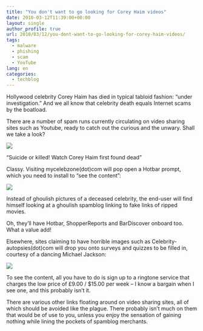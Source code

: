 ```yaml
---
title: "You don't want to go looking for Corey Haim videos"
date: 2010-03-12T11:39:00+00:00
layout: single
author_profile: true
url: 2010/03/12/you-dont-want-to-go-looking-for-corey-haim-videos/
tags:
  - malware
  - phishing
  - scam
  - YouTube
lang: en
categories: 
  - techblog
---
```

Hollywood celebrity Corey Haim has died in typical tabloid fashion: “under investigation.” And we all know that celebrity death equals Internet scams by the boatload.

There are a number of spam runs currently circulating on video sharing sites such as Youtube, ready to catch out the curious and the unwary. Shall we take a look?

[![](http://4.bp.blogspot.com/_vaUVXcmC3OI/S5ogTj7IT1I/AAAAAAAABQE/Y2ZbpVqFWIU/s400/haim1.png)](http://4.bp.blogspot.com/_vaUVXcmC3OI/S5ogTj7IT1I/AAAAAAAABQE/Y2ZbpVqFWIU/s1600-h/haim1.png)

“Suicide or killed! Watch Corey Haim first found dead”

Classy. Visiting mycelebzone(dot)com will pop open a Hotbar prompt, which you need to install to “see the content”:

[![](http://2.bp.blogspot.com/_vaUVXcmC3OI/S5ogT4hRK-I/AAAAAAAABQI/ozUIdFu0zoI/s400/haim3.png)](http://2.bp.blogspot.com/_vaUVXcmC3OI/S5ogT4hRK-I/AAAAAAAABQI/ozUIdFu0zoI/s1600-h/haim3.png)

Instead of ghoulish pictures of a deceased celebrity, the end-user will find himself looking at a ghoulish spamblog linking to fake links of ripped movies.

Oh, they’ll have Hotbar, ShopperReports and BarDiscover onboard too. What a value add!

Elsewhere, sites claiming to have horrible images such as Celebrity-autopsies(dot)com will drop you onto surveys and quizzes to be filled in, courtesy of a dancing Michael Jackson:

[![](http://2.bp.blogspot.com/_vaUVXcmC3OI/S5ogT7Q6X-I/AAAAAAAABQM/PNQIJ-K2K3k/s400/haim6.jpg)](http://2.bp.blogspot.com/_vaUVXcmC3OI/S5ogT7Q6X-I/AAAAAAAABQM/PNQIJ-K2K3k/s1600-h/haim6.jpg)

To see the content, all you have to do is sign up to a ringtone service that charges the low price of £9.00 / $15.00 per week – I know a bargain when I see one, and this probably isn’t it.

There are various other links floating around on video sharing sites, all of which should be avoided like the plague. There probably isn’t much on them that would be of use to you, unless you enjoy the sensation of gaining nothing while lining the pockets of spamblog merchants.